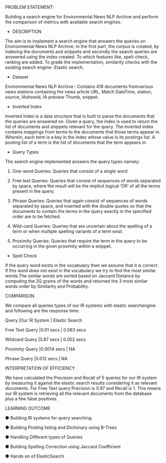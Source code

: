 PROBLEM STATEMENT:

Building a search engine for Environmental News NLP Archive and perform the comparison of metrics with available search engines.

* DESCRIPTION

The aim is to implement a search engine that answers the queries on Environmental News NLP Archive. In the first part, the corpus is created, by indexing the documents and snippets and secondly the search queries are answered using the index created. To which features like, spell-check, ranking are added. To grade the implementation, similarity checks with the existing search engine- Elastic search.

* Dataset

Environmental News NLP Archive : Contains 418 documents fromvarious news stations containing the news article URL, Match DateTime, station, source, IAshowId, IA preview Thumb, snippet.

* Inverted Index

Inverted Index is a data structure that is built to parse the documents that the queries are answered on. Given a query, the index is used to return the list of documents and snippets relevant for the query. The inverted index contains mappings from terms to the documents that those terms appear in. Wherein, each term is a key in the index whose value is its postings list. A posting list of a term is the list of documents that the term appears in.

* Query Types

The search engine implemented answers the query types namely:

1. One-word Queries: Queries that consist of a single word.

2. Free test Queries: Queries that consist of sequences of words separated by space, where the result will be the implicit logical ‘OR’ of all the terms present in the query.

3. Phrase Queries: Queries that again consist of sequences of words separated by space, and inserted with the double quotes so that the documents to contain the terms in the query exactly in the specified order are to be fetched.

4. Wild-card Queries: Queries that are uncertain about the spelling of a term or when multiple spelling variants of a term exist.

5. Proximity Queries: Queries that require the term in the query to be occurring in the given proximity within a snippet.

* Spell Check

If the query word exists in the vocabulary then we assume that it is correct. If this word does not exist in the vocabulary we try to find the most similar words.The similar words are sorted based on Jaccard Distance by computing the 2Q grams of the words and returned the 3 most similar words order by Similarity and Probability.

COMPARISON

We compare all queries types of our IR systems with elastic searchengine and following are the response time:


Query             |Our IR System    | Elastic Search

Free Text Query   |0.01 secs        | 0.063 secs

Wildcard Query    |0.87 secs        | 0.052 secs

Proximity Query   |0.0014 secs      | NA

Phrase Query      |0.012 secs       | NA


INTERPRETATION OF EFFICIENCY

We have calculated the Precision and Recall of 5 queries for our IR system by measuring it against the elastic search results considering it
as relevant documents. For Free Text query Precision is 0.97 and Recall is 1. This means our IR system is retrieving all the relevant documents from the database
plus a few false positives.

LEARNING OUTCOME

● Building IR systems for query searching.

● Building Posting listing and Dictionary using B-Trees

● Handling Different types of Queries

● Building Spelling Correction using Jaccard Coefficient

● Hands on of ElasticSearch
